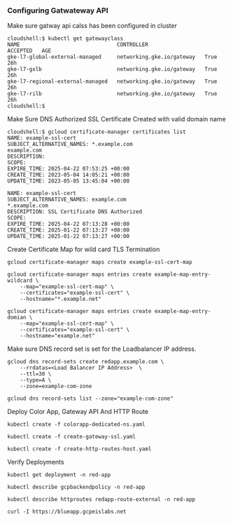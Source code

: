 ### Configuring Gatwateway API

Make sure gatway api calss has been configured in cluster
```
cloudshell:$ kubectl get gatewayclass
NAME                               CONTROLLER                  ACCEPTED   AGE
gke-l7-global-external-managed     networking.gke.io/gateway   True       26h
gke-l7-gxlb                        networking.gke.io/gateway   True       26h
gke-l7-regional-external-managed   networking.gke.io/gateway   True       26h
gke-l7-rilb                        networking.gke.io/gateway   True       26h
cloudshell:$ 
```

Make Sure DNS Authorized SSL Certificate Created with valid domain name
```
cloudshell:$ gcloud certificate-manager certificates list
NAME: example-ssl-cert
SUBJECT_ALTERNATIVE_NAMES: *.example.com
example.com
DESCRIPTION: 
SCOPE: 
EXPIRE_TIME: 2025-04-22 07:53:25 +00:00
CREATE_TIME: 2023-05-04 14:05:21 +00:00
UPDATE_TIME: 2023-05-05 13:45:04 +00:00

NAME: example-ssl-cert
SUBJECT_ALTERNATIVE_NAMES: example.com
*.example.com
DESCRIPTION: SSL Certificate DNS Authorized
SCOPE: 
EXPIRE_TIME: 2025-04-22 07:13:28 +00:00
CREATE_TIME: 2025-01-22 07:13:27 +00:00
UPDATE_TIME: 2025-01-22 07:13:27 +00:00
```

Create Certificate Map for wild card TLS Termination
```
gcloud certificate-manager maps create example-ssl-cert-map

gcloud certificate-manager maps entries create example-map-entry-wildcard \
    --map="example-ssl-cert-map" \
    --certificates="example-ssl-cert" \
    --hostname="*.example.net"
	
gcloud certificate-manager maps entries create example-map-entry-domian \
    --map="example-ssl-cert-map" \
    --certificates="example-ssl-cert" \
    --hostname="example.net"	
```

Make sure DNS record set is set for the Loadbalancer IP address.
```
gcloud dns record-sets create redapp.example.com \
    --rrdatas=<Load Balancer IP Address>  \
    --ttl=30 \
    --type=A \
    --zone=example-com-zone

gcloud dns record-sets list --zone="example-com-zone"    
```

Deploy Color App, Gateway API And HTTP Route
```
kubectl create -f colorapp-dedicated-ns.yaml

kubectl create -f create-gateway-ssl.yaml

kubectl create -f create-http-routes-host.yaml

```

Verify Deployments
```
kubectl get deployment -n red-app

kubectl describe gcpbackendpolicy -n red-app

kubectl describe httproutes redapp-route-external -n red-app

curl -I https://blueapp.gcpeislabs.net

```